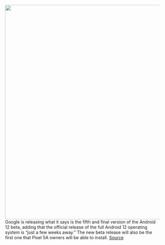 <img src='https://cdn.vox-cdn.com/thumbor/uUTpnHQ-QwBZeWILCEpWHOC88qw=/0x0:2040x1360/1200x800/filters:focal(857x517:1183x843)/cdn.vox-cdn.com/uploads/chorus_image/image/69830539/ajohnson_210813_4713_0007.0.jpg' width='700px' /><br/>
Google is releasing what it says is the fifth and final version of the Android 12 beta, adding that the official release of the full Android 12 operating system is “just a few weeks away.” The new beta release will also be the first one that Pixel 5A owners will be able to install.
<a href='https://www.theverge.com/2021/9/8/22661647/android-12-final-beta-5-pixel-5a-stability-ui-changes-preview'> Source <a/>